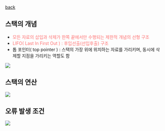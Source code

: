 [back](../5.%20%EC%8A%A4%ED%83%9D.md)

## 스택의 개념
- <span style="color:#FF7272">모든 자료의 삽입과 삭제가 한쪽 끝에서만 수행되는 제한적 개념의 선형 구조</span>
- <span style="color:#FF7272">LIFO( Last In First Out ) : 후입선출(선입후출) 구조</span>
- 톱 포인터( top pointer ) : 스택의 가장 위에 위치하는 자료를 가리키며, 동시에 삭제할 지점을 가리키는 역할도 함

<img src="https://grm-project-template-bucket.s3.ap-northeast-2.amazonaws.com/lesson/les_QiBkM_1630974454556/61d7c772ba907261b461bc3ff198230c8abb93818d6b2a3e528529bdc4638ab9.png">

<br>

## 스택의 연산

<img src="https://grm-project-template-bucket.s3.ap-northeast-2.amazonaws.com/lesson/les_QiBkM_1630974454556/0acd0652f07b3ba8b8369074816b78bfeb91acfb72e7e37bb892de6e1b2b4e04.png">

<br>

## 오류 발생 조건

<img src="https://grm-project-template-bucket.s3.ap-northeast-2.amazonaws.com/lesson/les_QiBkM_1630974454556/1d1584518f5f33334e20decbc30bfa87e87ad89c970d81c9e7a0ff1dcfd2c81e.png">